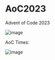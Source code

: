 # AoC2023
 Advent of Code 2023

![image](https://github.com/BialySztorm/AoC2023/assets/70662105/df638ffe-d979-4b7e-9819-c7134347fe1f)

AoC Times:

![image](https://github.com/BialySztorm/AoC2023/assets/70662105/95e55234-524b-4958-ab73-7cc7ff8d8c2e)


